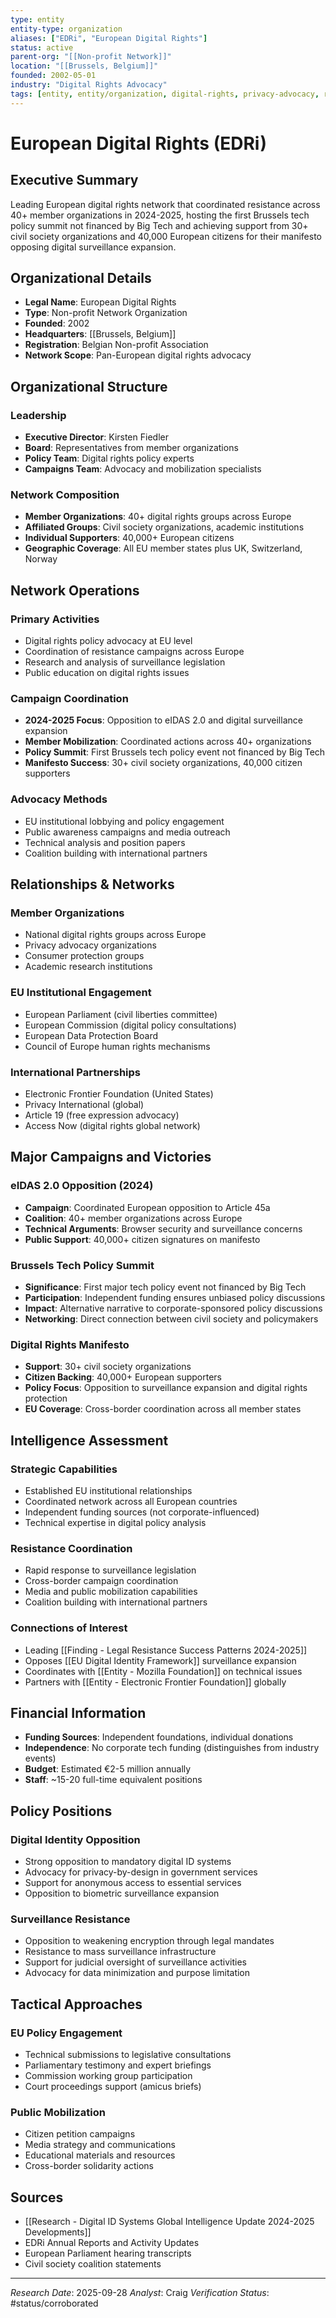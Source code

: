 ```yaml
---
type: entity
entity-type: organization
aliases: ["EDRi", "European Digital Rights"]
status: active
parent-org: "[[Non-profit Network]]"
location: "[[Brussels, Belgium]]"
founded: 2002-05-01
industry: "Digital Rights Advocacy"
tags: [entity, entity/organization, digital-rights, privacy-advocacy, resistance-movement, civil-society, 2024-2025]
---
```


# European Digital Rights (EDRi)

## Executive Summary
Leading European digital rights network that coordinated resistance across 40+ member organizations in 2024-2025, hosting the first Brussels tech policy summit not financed by Big Tech and achieving support from 30+ civil society organizations and 40,000 European citizens for their manifesto opposing digital surveillance expansion.

## Organizational Details
- **Legal Name**: European Digital Rights
- **Type**: Non-profit Network Organization
- **Founded**: 2002
- **Headquarters**: [[Brussels, Belgium]]
- **Registration**: Belgian Non-profit Association
- **Network Scope**: Pan-European digital rights advocacy

## Organizational Structure
### Leadership
- **Executive Director**: Kirsten Fiedler
- **Board**: Representatives from member organizations
- **Policy Team**: Digital rights policy experts
- **Campaigns Team**: Advocacy and mobilization specialists

### Network Composition
- **Member Organizations**: 40+ digital rights groups across Europe
- **Affiliated Groups**: Civil society organizations, academic institutions
- **Individual Supporters**: 40,000+ European citizens
- **Geographic Coverage**: All EU member states plus UK, Switzerland, Norway

## Network Operations
### Primary Activities
- Digital rights policy advocacy at EU level
- Coordination of resistance campaigns across Europe
- Research and analysis of surveillance legislation
- Public education on digital rights issues

### Campaign Coordination
- **2024-2025 Focus**: Opposition to eIDAS 2.0 and digital surveillance expansion
- **Member Mobilization**: Coordinated actions across 40+ organizations
- **Policy Summit**: First Brussels tech policy event not financed by Big Tech
- **Manifesto Success**: 30+ civil society organizations, 40,000 citizen supporters

### Advocacy Methods
- EU institutional lobbying and policy engagement
- Public awareness campaigns and media outreach
- Technical analysis and position papers
- Coalition building with international partners

## Relationships & Networks

### Member Organizations
- National digital rights groups across Europe
- Privacy advocacy organizations
- Consumer protection groups
- Academic research institutions

### EU Institutional Engagement
- European Parliament (civil liberties committee)
- European Commission (digital policy consultations)
- European Data Protection Board
- Council of Europe human rights mechanisms

### International Partnerships
- Electronic Frontier Foundation (United States)
- Privacy International (global)
- Article 19 (free expression advocacy)
- Access Now (digital rights global network)

## Major Campaigns and Victories

### eIDAS 2.0 Opposition (2024)
- **Campaign**: Coordinated European opposition to Article 45a
- **Coalition**: 40+ member organizations across Europe
- **Technical Arguments**: Browser security and surveillance concerns
- **Public Support**: 40,000+ citizen signatures on manifesto

### Brussels Tech Policy Summit
- **Significance**: First major tech policy event not financed by Big Tech
- **Participation**: Independent funding ensures unbiased policy discussions
- **Impact**: Alternative narrative to corporate-sponsored policy discussions
- **Networking**: Direct connection between civil society and policymakers

### Digital Rights Manifesto
- **Support**: 30+ civil society organizations
- **Citizen Backing**: 40,000+ European supporters
- **Policy Focus**: Opposition to surveillance expansion and digital rights protection
- **EU Coverage**: Cross-border coordination across all member states

## Intelligence Assessment

### Strategic Capabilities
- Established EU institutional relationships
- Coordinated network across all European countries
- Independent funding sources (not corporate-influenced)
- Technical expertise in digital policy analysis

### Resistance Coordination
- Rapid response to surveillance legislation
- Cross-border campaign coordination
- Media and public mobilization capabilities
- Coalition building with international partners

### Connections of Interest
- Leading [[Finding - Legal Resistance Success Patterns 2024-2025]]
- Opposes [[EU Digital Identity Framework]] surveillance expansion
- Coordinates with [[Entity - Mozilla Foundation]] on technical issues
- Partners with [[Entity - Electronic Frontier Foundation]] globally

## Financial Information
- **Funding Sources**: Independent foundations, individual donations
- **Independence**: No corporate tech funding (distinguishes from industry events)
- **Budget**: Estimated €2-5 million annually
- **Staff**: ~15-20 full-time equivalent positions

## Policy Positions

### Digital Identity Opposition
- Strong opposition to mandatory digital ID systems
- Advocacy for privacy-by-design in government services
- Support for anonymous access to essential services
- Opposition to biometric surveillance expansion

### Surveillance Resistance
- Opposition to weakening encryption through legal mandates
- Resistance to mass surveillance infrastructure
- Support for judicial oversight of surveillance activities
- Advocacy for data minimization and purpose limitation

## Tactical Approaches

### EU Policy Engagement
- Technical submissions to legislative consultations
- Parliamentary testimony and expert briefings
- Commission working group participation
- Court proceedings support (amicus briefs)

### Public Mobilization
- Citizen petition campaigns
- Media strategy and communications
- Educational materials and resources
- Cross-border solidarity actions

## Sources
- [[Research - Digital ID Systems Global Intelligence Update 2024-2025 Developments]]
- EDRi Annual Reports and Activity Updates
- European Parliament hearing transcripts
- Civil society coalition statements

---
*Research Date*: 2025-09-28
*Analyst*: Craig
*Verification Status*: #status/corroborated